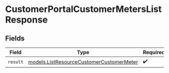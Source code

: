 # CustomerPortalCustomerMetersListResponse


## Fields

| Field                                                                                      | Type                                                                                       | Required                                                                                   | Description                                                                                |
| ------------------------------------------------------------------------------------------ | ------------------------------------------------------------------------------------------ | ------------------------------------------------------------------------------------------ | ------------------------------------------------------------------------------------------ |
| `result`                                                                                   | [models.ListResourceCustomerCustomerMeter](../models/listresourcecustomercustomermeter.md) | :heavy_check_mark:                                                                         | N/A                                                                                        |